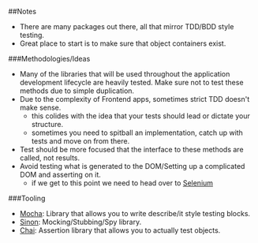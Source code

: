 ##Notes

* There are many packages out there, all that mirror TDD/BDD style testing.
* Great place to start is to make sure that object containers exist.

###Methodologies/Ideas

* Many of the libraries that will be used throughout the application development
lifecycle are heavily tested. Make sure not to test these methods due to simple duplication.
* Due to the complexity of Frontend apps, sometimes strict TDD doesn't make sense.
  * this colides with the idea that your tests should lead or dictate your structure.
  * sometimes you need to spitball an implementation, catch up with tests and move on from there.
* Test should be more focused that the interface to these methods are called, not results.
* Avoid testing what is generated to the DOM/Setting up a complicated DOM and asserting on it.
  * if we get to this point we need to head over to [Selenium][3]

###Tooling

* [Mocha][1]: Library that allows you to write describe/it style testing blocks.
* [Sinon][2]: Mocking/Stubbing/Spy library.
* [Chai][1]: Assertion library that allows you to actually test objects.

[1]: '/MochaJs'
[2]: '/SinonJs'
[3]: '/Selenium'